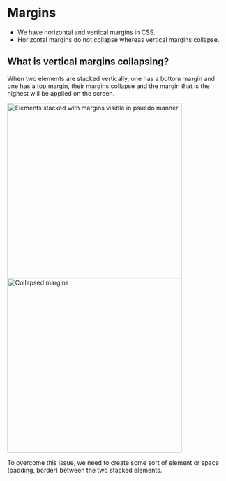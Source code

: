 # Margins
- We have horizontal and vertical margins in CSS. 
- Horizontal margins do not collapse whereas vertical margins collapse.

## What is vertical margins collapsing?
When two elements are stacked vertically, one has a bottom margin and one has a top margin, their margins collapse and the margin that is the highest will be applied on the screen.

<img src="https://i.imgur.com/p5vbdSq.png" title="Elements stacked with margins visible in psuedo manner" width="400">

<img src="https://i.imgur.com/d1pXOh8.png" title="Collapsed margins" width="400">

To overcome this issue, we need to create some sort of element or space (padding, border) between the two stacked elements.

